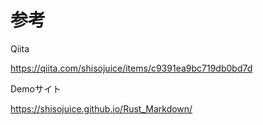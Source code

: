# 参考

Qiita

https://qiita.com/shisojuice/items/c9391ea9bc719db0bd7d

Demoサイト

https://shisojuice.github.io/Rust_Markdown/


